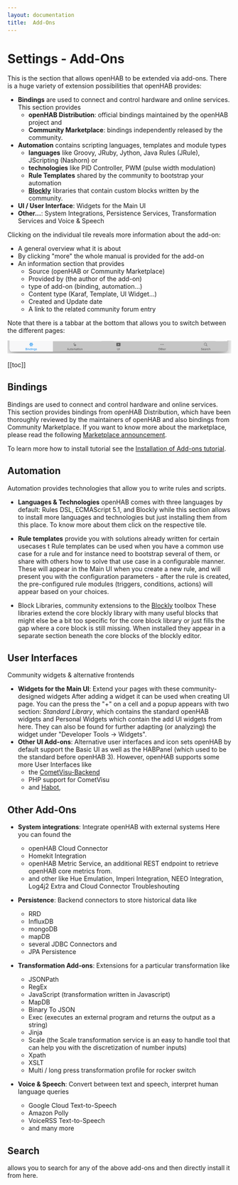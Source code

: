 ```yaml
---
layout: documentation
title:  Add-Ons
---
```


# Settings - Add-Ons

This is the section that allows openHAB to be extended via add-ons.
There is a huge variety of extension possibilities that openHAB provides:

- **Bindings** are used to connect and control hardware and online services. This section provides
  - **openHAB Distribution**: official bindings maintained by the openHAB project and
  - **Community Marketplace**: bindings independently released by the community.
- **Automation** contains scripting languages, templates and module types
  - **languages** like Groovy, JRuby, Jython, Java Rules (JRule), JScripting (Nashorn) or
  - **technologies** like PID Controller, PWM (pulse width modulation)
  - **Rule Templates** shared by the community to bootstrap your automation
  - **[Blockly](/docs/configuration/blockly/)** libraries that contain custom blocks written by the community.
- **UI / User Interface**: Widgets for the Main UI
- **Other...**: System Integrations, Persistence Services, Transformation Services and Voice & Speech

Clicking on the individual tile reveals more information about the add-on:

- A general overview what it is about
- By clicking "more" the whole manual is provided for the add-on
- An information section that provides
  - Source (openHAB or Community Marketplace)
  - Provided by (the author of the add-on)
  - type of add-on (binding, automation...)
  - Content type (Karaf, Template, UI Widget...)
  - Created and Update date
  - A link to the related community forum entry

Note that there is a tabbar at the bottom that allows you to switch between the different pages:

![addons-toolbar](images/addons-toolbar.png)

  [[toc]]

## Bindings

Bindings are used to connect and control hardware and online services. This section provides bindings from openHAB Distribution, which have been thoroughly reviewed by the maintainers of openHAB and also bindings from Community Marketplace.
If you want to know more about the marketplace, please read the following [Marketplace announcement](https://community.openhab.org/t/announcing-the-community-marketplace/127188).

To learn more how to install tutorial see the  [Installation of Add-ons tutorial](/docs/configuration/addons.html).

## Automation

Automation provides technologies that allow you to write rules and scripts.

- **Languages & Technologies**
openHAB comes with three languages by default: Rules DSL, ECMAScript 5.1, and Blockly while this section allows to install more languages and technologies but just installing them from this place.
To know more about them click on the respective tile.

- **Rule templates** provide you with solutions already written for certain usecases t
Rule templates can be used when you have a common use case for a rule and for instance need to bootstrap several of them, or share with others how to solve that use case in a configurable manner.
These will appear in the Main UI when you create a new rule, and will present you with the configuration parameters - after the rule is created, the pre-configured rule modules (triggers, conditions, actions) will appear based on your choices.

- Block Libraries, community extensions to the [Blockly](/docs/configuration/blockly/) toolbox
These libraries extend the core blockly library with many useful blocks that might else be a bit too specific for the core block library or just fills the gap where a core block is still missing.
When installed they appear in a separate section beneath the core blocks of the blockly editor.

## User Interfaces

Community widgets & alternative frontends

- **Widgets for the Main UI**: Extend your pages with these community-designed widgets
After adding a widget it can be used when creating UI page.
You can the press the "+" on a cell and a popup appears with two section: _Standard Library_, which contains the standard openHAB widgets and Personal Widgets which contain the add UI widgets from here.
They can also be found for further adapting (or analyzing) the widget under "Developer Tools ->  Widgets".
- **Other UI Add-ons**: Alternative user interfaces and icon sets
openHAB by default support the Basic UI as well as the HABPanel (which used to be the standard before openHAB 3).
However, openHAB supports some more User Interfaces like
  - the [CometVisu-Backend](https://www.cometvisu.org/)
  - PHP support for CometVisu
  - and  [Habot](/docs/ui/habot/),

## Other Add-Ons

- **System integrations**: Integrate openHAB with external systems
Here you can found the
  - openHAB Cloud Connector
  - Homekit Integration
  - openHAB Metric Service, an additional REST endpoint to retrieve openHAB core metrics from.
  - and other like Hue Emulation, Imperi Integration, NEEO Integration, Log4j2 Extra and Cloud Connector Troubleshouting

- **Persistence**: Backend connectors to store historical data like
  - RRD
  - InfluxDB
  - mongoDB
  - mapDB
  - several JDBC Connectors and
  - JPA Persistence

- **Transformation Add-ons**: Extensions for a particular transformation like
  - JSONPath
  - RegEx
  - JavaScript (transformation written in Javascript)
  - MapDB
  - Binary To JSON
  - Exec (executes an external program and returns the output as a string)
  - Jinja
  - Scale (the Scale transformation service is an easy to handle tool that can help you with the discretization of number inputs)
  - Xpath
  - XSLT
  - Multi / long press transformation profile for rocker switch

- **Voice & Speech**: Convert between text and speech, interpret human language queries
  - Google Cloud Text-to-Speech
  - Amazon Polly
  - VoiceRSS Text-to-Speech
  - and many more

## Search

allows you to search for any of the above add-ons and then directly install it from here.
